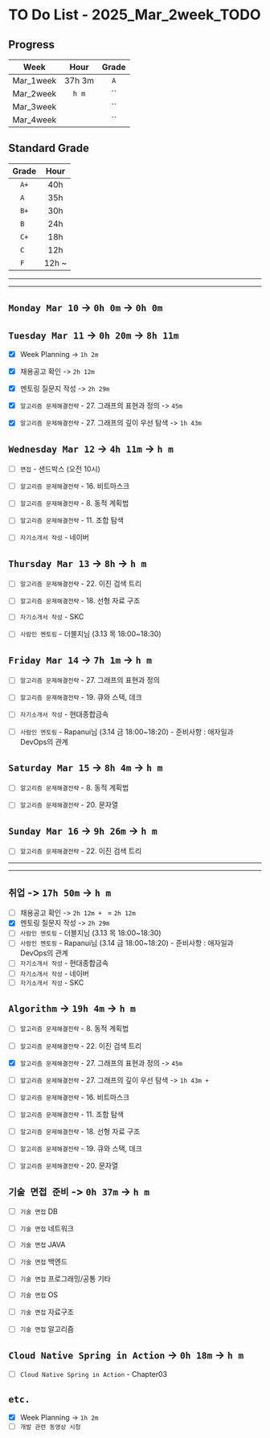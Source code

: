 # TO Do List - 2025_Mar_2week_TODO

## Progress
| Week | Hour | Grade |
|:---:|:---:|:---:|
|Mar_1week|37h 3m|`A`|
|Mar_2week|`h m`|``|
|Mar_3week||``|
|Mar_4week||``|


## Standard Grade
| Grade | Hour |
|:---:|:---:|
|`A+`|40h|
|`A `|35h|
|`B+`|30h|
|`B `|24h|
|`C+`|18h|
|`C `|12h|
|`F `|12h ~|


---
---

## `Monday Mar 10` -> `0h 0m` -> `0h 0m`



## `Tuesday Mar 11` -> `0h 20m` -> `8h 11m`
- [x] Week Planning -> `1h 2m`
- [x] 채용공고 확인 -> `2h 12m`
- [x] 멘토링 질문지 작성 -> `2h 29m`
- [x] `알고리즘 문제해결전략` - 27. 그래프의 표현과 정의 -> `45m`
- [x] `알고리즘 문제해결전략` - 27. 그래프의 깊이 우선 탐색 -> `1h 43m`


## `Wednesday Mar 12` ->  `4h 11m` -> `h m`
- [ ] `면접` - 샌드박스 (오전 10시)
- [ ] `알고리즘 문제해결전략` - 16. 비트마스크 
- [ ] `알고리즘 문제해결전략` - 8. 동적 계획법 
- [ ] `알고리즘 문제해결전략` - 11. 조합 탐색
- [ ] `자기소개서 작성` - 네이버


## `Thursday Mar 13` -> `8h` -> `h m`
- [ ] `알고리즘 문제해결전략` - 22. 이진 검색 트리
- [ ] `알고리즘 문제해결전략` - 18. 선형 자료 구조
- [ ] `자기소개서 작성` - SKC
- [ ] `사람인 멘토링` - 더블지님 (3.13 목 18:00~18:30)


## `Friday Mar 14` -> `7h 1m` -> `h m`
- [ ] `알고리즘 문제해결전략` - 27. 그래프의 표현과 정의
- [ ] `알고리즘 문제해결전략` - 19. 큐와 스택, 데크
- [ ] `자기소개서 작성` - 현대종합금속
- [ ] `사람인 멘토링` - Rapanui님 (3.14 금 18:00~18:20) - 준비사항 : 애자일과 DevOps의 관계


## `Saturday Mar 15` -> `8h 4m` -> `h m`
- [ ] `알고리즘 문제해결전략` - 8. 동적 계획법 
- [ ] `알고리즘 문제해결전략` - 20. 문자열


## `Sunday Mar 16` -> `9h 26m` -> `h m`
- [ ] `알고리즘 문제해결전략` - 22. 이진 검색 트리


---
---
## `취업` -> `17h 50m` -> `h m`
- [ ] 채용공고 확인 -> `2h 12m + ` = `2h 12m`
- [x] 멘토링 질문지 작성 -> `2h 29m`
- [ ] `사람인 멘토링` - 더블지님 (3.13 목 18:00~18:30)
- [ ] `사람인 멘토링` - Rapanui님 (3.14 금 18:00~18:20) - 준비사항 : 애자일과 DevOps의 관계
- [ ] `자기소개서 작성` - 현대종합금속
- [ ] `자기소개서 작성` - 네이버
- [ ] `자기소개서 작성` - SKC

## `Algorithm` -> `19h 4m` -> `h m`
- [ ] `알고리즘 문제해결전략` - 8. 동적 계획법 
- [ ] `알고리즘 문제해결전략` - 22. 이진 검색 트리
- [x] `알고리즘 문제해결전략` - 27. 그래프의 표현과 정의 -> `45m`
- [ ] `알고리즘 문제해결전략` - 27. 그래프의 깊이 우선 탐색 -> `1h 43m + `


- [ ] `알고리즘 문제해결전략` - 16. 비트마스크 
- [ ] `알고리즘 문제해결전략` - 11. 조합 탐색
- [ ] `알고리즘 문제해결전략` - 18. 선형 자료 구조
- [ ] `알고리즘 문제해결전략` - 19. 큐와 스택, 데크
- [ ] `알고리즘 문제해결전략` - 20. 문자열

<!-- - [ ] `알고리즘 문제해결전략` - 12. 최적화 문제 결정 문제로 바꿔 풀기
- [ ] `알고리즘 문제해결전략` - 17. 부분 합 -->



## `기술 면접 준비` -> `0h 37m` -> `h m`
- [ ] `기술 면접` DB
- [ ] `기술 면접` 네트워크
- [ ] `기술 면접` JAVA
- [ ] `기술 면접` 백엔드
- [ ] `기술 면접` 프로그래밍/공통 기타
- [ ] `기술 면접` OS
- [ ] `기술 면접` 자료구조
- [ ] `기술 면접` 알고리즘


## `Cloud Native Spring in Action` -> `0h 18m` -> `h m`
- [ ] `Cloud Native Spring in Action` - Chapter03


## `etc.`
- [x] Week Planning -> `1h 2m`
- [ ] `개발 관련 동영상 시청` 

<!-- ## `Clean Architecture` -->



